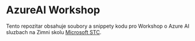 # AzureAI Workshop

Tento repozitar obsahuje soubory a snippety kodu pro Workshop o Azure AI sluzbach na Zimni skolu [Microsoft STC](https://www.microsoft.com/cs-cz/education/students/stc).